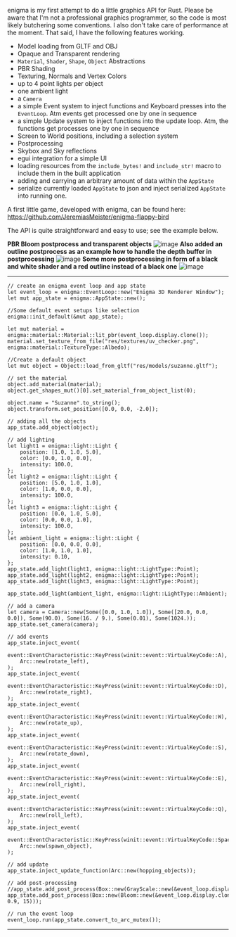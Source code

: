 enigma is my first attempt to do a little graphics API for Rust.
Please be aware that I'm not a professional graphics programmer, so the code is most likely butchering some conventions. I also don't take care of performance at the moment. That said, I have the following features working.

- Model loading from GLTF and OBJ
- Opaque and Transparent rendering
- `Material`, `Shader`, `Shape`, `Object` Abstractions
- PBR Shading
- Texturing, Normals and Vertex Colors
- up to 4 point lights per object
- one ambient light
- a `Camera`
- a simple Event system to inject functions and Keyboard presses into the `EventLoop`. Atm events get processed one by one in sequence
- a simple Update system to inject functions into the update loop. Atm, the functions get processes one by one in sequence
- Screen to World positions, including a selection system
- Postprocessing
- Skybox and Sky reflections
- egui integration for a simple UI
- loading resources from the `include_bytes!` and `include_str!` macro to include them in the built application
- adding and carrying an arbitrary amount of data within the `AppState`
- serialize currently loaded `AppState` to json and inject serialized `AppState` into running one.


A first little game, developed with enigma, can be found here: https://github.com/JeremiasMeister/enigma-flappy-bird


The API is quite straightforward and easy to use; see the example below.

**PBR Bloom postprocess and transparent objects**
![image](https://github.com/JeremiasMeister/enigma/assets/85162425/1d465331-c442-4c95-a472-ecfb9e58950c)
**Also added an outline postprocess as an example how to handle the depth buffer in postprocessing**
![image](https://github.com/JeremiasMeister/enigma/assets/19373094/75aac3e0-50d9-42cf-b896-b727289189e9)
**Some more postprocessing in form of a black and white shader and a red outline instead of a black one**
![image](https://github.com/JeremiasMeister/enigma/assets/19373094/9003a00e-f52c-4692-b7b7-e387b780d456)

***
    // create an enigma event loop and app state
    let event_loop = enigma::EventLoop::new("Enigma 3D Renderer Window");
    let mut app_state = enigma::AppState::new();

    //Some default event setups like selection
    enigma::init_default(&mut app_state);

    let mut material = enigma::material::Material::lit_pbr(event_loop.display.clone());
    material.set_texture_from_file("res/textures/uv_checker.png", enigma::material::TextureType::Albedo);

    //Create a default object
    let mut object = Object::load_from_gltf("res/models/suzanne.gltf");

    // set the material
    object.add_material(material);
    object.get_shapes_mut()[0].set_material_from_object_list(0);

    object.name = "Suzanne".to_string();
    object.transform.set_position([0.0, 0.0, -2.0]);

    // adding all the objects
    app_state.add_object(object);

    // add lighting
    let light1 = enigma::light::Light {
        position: [1.0, 1.0, 5.0],
        color: [0.0, 1.0, 0.0],
        intensity: 100.0,
    };
    let light2 = enigma::light::Light {
        position: [5.0, 1.0, 1.0],
        color: [1.0, 0.0, 0.0],
        intensity: 100.0,
    };
    let light3 = enigma::light::Light {
        position: [0.0, 1.0, 5.0],
        color: [0.0, 0.0, 1.0],
        intensity: 100.0,
    };
    let ambient_light = enigma::light::Light {
        position: [0.0, 0.0, 0.0],
        color: [1.0, 1.0, 1.0],
        intensity: 0.10,
    };
    app_state.add_light(light1, enigma::light::LightType::Point);
    app_state.add_light(light2, enigma::light::LightType::Point);
    app_state.add_light(light3, enigma::light::LightType::Point);

    app_state.add_light(ambient_light, enigma::light::LightType::Ambient);

    // add a camera
    let camera = Camera::new(Some([0.0, 1.0, 1.0]), Some([20.0, 0.0, 0.0]), Some(90.0), Some(16. / 9.), Some(0.01), Some(1024.));
    app_state.set_camera(camera);

    // add events
    app_state.inject_event(
        event::EventCharacteristic::KeyPress(winit::event::VirtualKeyCode::A),
        Arc::new(rotate_left),
    );
    app_state.inject_event(
        event::EventCharacteristic::KeyPress(winit::event::VirtualKeyCode::D),
        Arc::new(rotate_right),
    );
    app_state.inject_event(
        event::EventCharacteristic::KeyPress(winit::event::VirtualKeyCode::W),
        Arc::new(rotate_up),
    );
    app_state.inject_event(
        event::EventCharacteristic::KeyPress(winit::event::VirtualKeyCode::S),
        Arc::new(rotate_down),
    );
    app_state.inject_event(
        event::EventCharacteristic::KeyPress(winit::event::VirtualKeyCode::E),
        Arc::new(roll_right),
    );
    app_state.inject_event(
        event::EventCharacteristic::KeyPress(winit::event::VirtualKeyCode::Q),
        Arc::new(roll_left),
    );
    app_state.inject_event(
        event::EventCharacteristic::KeyPress(winit::event::VirtualKeyCode::Space),
        Arc::new(spawn_object),
    );

    // add update
    app_state.inject_update_function(Arc::new(hopping_objects));

    // add post-processing
    //app_state.add_post_process(Box::new(GrayScale::new(&event_loop.display.clone())));
    app_state.add_post_process(Box::new(Bloom::new(&event_loop.display.clone(), 0.9, 15)));

    // run the event loop
    event_loop.run(app_state.convert_to_arc_mutex());
  ***
